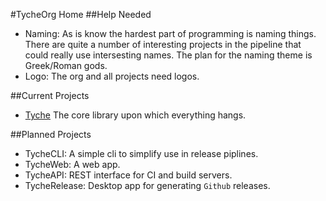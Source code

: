 #TycheOrg Home
##Help Needed
- Naming: As is know the hardest part of programming is naming things.
 There are quite a number of interesting projects in the pipeline that could really use intersesting names.
 The plan for the naming theme is Greek/Roman gods.
- Logo: The org and all projects need logos.

##Current Projects
- [Tyche](https://github.com/TycheOrg/Tyche/) The core library upon which everything hangs.

##Planned Projects
- TycheCLI: A simple cli to simplify use in release piplines.
- TycheWeb: A web app.
- TycheAPI: REST interface for CI and build servers.
- TycheRelease: Desktop app for generating `Github` releases.